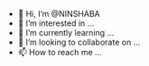 - 👋 Hi, I’m @NINSHABA
- 👀 I’m interested in ...
- 🌱 I’m currently learning ...
- 💞️ I’m looking to collaborate on ...
- 📫 How to reach me ...

<!---
NINSHABA/NINSHABA is a ✨ special ✨ repository because its `README.md` (this file) appears on your GitHub profile.
You can click the Preview link to take a look at your changes.
--->
